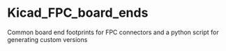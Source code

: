 # Kicad_FPC_board_ends
Common board end footprints for FPC connectors and a python script for generating custom versions

